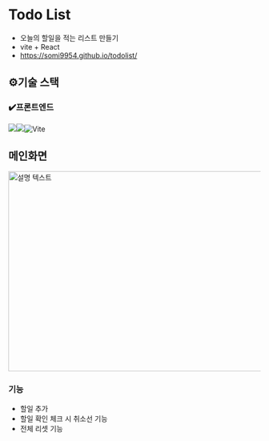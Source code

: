 # Todo List
- 오늘의 할일을 적는 리스트 만들기
- vite + React
- https://somi9954.github.io/todolist/

## ⚙️기술 스택
### ✔️프론트엔드
<img src="https://img.shields.io/badge/React-61DAFB?style=for-the-badge&logo=React&logoColor=black"><img src="https://img.shields.io/badge/javascript-F7DF1E?style=for-the-badge&logo=javascript&logoColor=black">![Vite](https://img.shields.io/badge/vite-%23646CFF.svg?style=for-the-badge&logo=vite&logoColor=white)
## 메인화면
<img src="https://github.com/user-attachments/assets/3423ad9c-16cc-43b9-9d07-6c0971b82d73" width="600" height="400" alt="설명 텍스트" />

### 기능
- 할일 추가
- 할일 확인 체크 시 취소선 기능
- 전체 리셋 기능 
